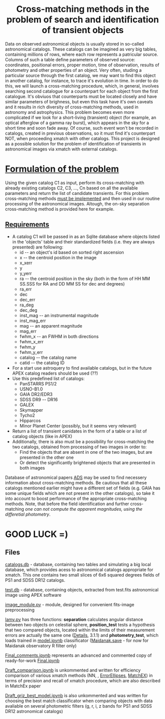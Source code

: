 # <center> <b>Cross-matching methods in the problem of search and identification of transient objects </b>

Data on observed astronomical objects is usually stored in so-called astronomical catalogs. These catalogs can be imagined as very big tables, containing millions of rows, where each row represents a patricular source. Columns of such a table define parameters of observed source: coordinates, positional errors, proper motion, time of observation, results of photometry and other properties of an object. Very often, studing a particular source through the first catalog, we may want to find this object in another catalog, for instance, to trace it's evolution in time. In order to do this, we will launch a cross-matching procedure, which, in general, involves searching second catalogue for a counterpart for each object from the first catalogue. It's obviuos that counterparts must be located closely and have similar parameters of brighness, but even this task have it's own caveats and it results in rich diversity of cross-matching methods, used in astronomy and astrophysics. This problem becomes even more complicated if we look for a short-living (transient) object (for example, an optical afterglow of a gamma ray burst), which appears in the sky for a short time and soon fade away. Of course, such event won't be recorded in catalogs, created in previous observations, so it must find it's counterpart NOT, when proceeding xmatch with other catalogs. This project is designed as a possible solution for the problem of identification of transients in astronomical images via xmatch with external catalogs.

# <u>Formulation of the problem</u>
Using the given catalog C1 as input, perform its cross-matching with already existing catalogs C2, C3, ..., Cn based on all the available parameters and return the list of candidate transients. For this problem cross-matching methods <u>must be implemented</u> and then used in our routine processing of the astronomical images. Altough, the on-sky separation cross-matching method is provided here for example.

## <u>Requirements</u>
* A catalog C1 will be passed in as an Sqlite database where objects listed in the 'objects' table and their standardized fields (i.e. they are always presented) are following:
    * id -- an object's id based on sorted right ascension
    * x -- the centroid position in the image
    * x_xerr
    * y
    * y_yerr
    * ra -- the centroid position in the sky (both in the form of HH MM SS.SSS for RA and DD MM SS for dec and degrees)
    * ra_err
    * dec
    * dec_err
    * ra_deg
    * dec_deg
    * inst_mag -- an instrumental magnitude
    * inst_mag_err
    * mag -- an apparent magnitude
    * mag_err
    * fwhm_x -- an FWHM in both directions
    * fwhm_x_err
    * fwhm_y
    * fwhm_y_err
    * catalog -- the catalog name
    * catid -- the catalog ID
* For a start use astroquery to find available catalogs, but in the future APEX catalog readers should be used (??)
* Use this predefined list of catalogs:
    * PanSTARRS PS1/2
    * USNO-B1.0
    * GAIA DR2/EDR3
    * SDSS DR9 -- DR16
    * GALEX
    * Skymapper
    * Tycho2
    * Hipparcos
    * Minor Planet Center (possibly, but it seems very relevant)
* Return a list of transient canidates in the form of a table or a list of catalog objects (like in APEX)
* Additionally, there is also must be a possibility for cross-matching the two catalogs, obtained from processing of two images in order to:
    * Find the objects that are absent in one of the two images, but are presented in the other one
    * Or detect the significantly brightened objects that are presented in both images

Database of astronomical papers <a href="https://adsabs.harvard.edu">ADS</a>  may be used to find necessery information about cross-matching methods. Be cautious that all these catalogs mentioned earlier might have a different set of fields (e.g. GAIA has some unique fields which are not present in the other catalogs), so take it into account to boost performance of the appropriate cross-matching methods. Note, that before the field identification and further cross-matching <i>one can not compute the apparent magnitudes, using the differetial photometry</i>.

# <b>GOOD LUCK =)</b>

## Files

<u>catalogs.db</u> - database, containing two tables and simulating a big local database, which provides acess to astronomical catalogs appropriate for xmatch. This one contains two small slices of 6x6 squared degrees fields of PS1 and SDSS DR12 catalogs.

<u>test.db</u> - database, containing objects, extracted from test.fits astronomical image using APEX software

<u>image_module.py</u> - module, designed for convenient fits-image preprocessing

<u>lamy.py</u> has three functions: <b>separation</b> calculates angular distance between two objects on celestial sphere,
<b>position_test</b> tests a hypothesis that two compared objects, located within the limits of their measurement errors are actually the same one (<a href="https://doi.org/10.1051/0004-6361/201015141">Details</a>, 3.1.1) and <b>photometry_test</b>, which loads trained in <u>model.ipynb</u> classificator (<u>Maidanak.save</u> - for now for Maidanak observatory R filter only)

<u>Final_comments.ipynb</u> represents an advanced and commented copy of ready-for-work <u>Final.ipynb</u> 

<u>Draft_comparison.ipynb</u> is unkommented and written for efficiency comparison of various xmatch methods (NN, , <a href=https://www.aanda.org/articles/aa/full_html/2017/11/aa30965-17/aa30965-17.html > ErrorEllipses</a>, <a href="https://arxiv.org/abs/1503.01184"> MatchEX</a>) in terms of precision and recall of xmatch procedure, which are also described in MatchEx paper 
 
<u>Draft_griz_best_model.ipynb</u> is also unkommented and was written for choosing the best match classificator when comparing objects with data avaliable on several photometric filters (g, r, i, z bands for PS1 and SDSS DR12 astronomical catalogs)
